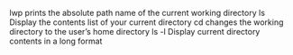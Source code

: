 lwp  prints the absolute path name of the current working directory
ls Display the contents list of your current directory
cd changes the working directory to the user’s home directory
ls -l Display current directory contents in a long format
